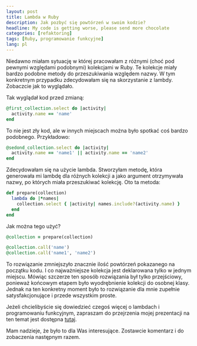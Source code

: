 ```yaml
---
layout: post
title: Lambda w Ruby
description: Jak pozbyć się powtórzeń w swoim kodzie?
headline: My code is getting worse, please send more chocolate
categories: [refaktoring]
tags: [Ruby, programowanie funkcyjne]
lang: pl
---
```


Niedawno miałam sytuację w której pracowałam z różnymi (choć pod pewnymi względami podobnymi) kolekcjami w Ruby. Te kolekcje miały bardzo podobne metody do przeszukiwania względem nazwy. W tym konkretnym przypadku zdecydowałam się na skorzystanie z lambdy. Zobaczcie jak to wyglądało.

Tak wyglądał kod przed zmianą:

```ruby
@first_collection.select do |activity|
  activity.name == 'name'
end
```

To nie jest zły kod, ale w innych miejscach można było spotkać coś bardzo podobnego. Przykładowo:

```ruby
@sedond_collection.select do |activity|
  activity.name == 'name1' || activity.name == 'name2'
end
```

Zdecydowałam się na użycie lambda. Stworzyłam metodę, która generowała mi lambdę dla różnych kolekcji a jako argument otrzymywała nazwy, po których miała przeszukiwać kolekcję. Oto ta metoda:

```ruby
def prepare(collection)
  lambda do |*names|
    collection.select { |activity| names.include?(activity.name) }
  end
end
```

Jak można tego użyć?

```ruby
@collection = prepare(collection)

@collection.call('name')
@collection.call('name1', 'name2')
```

To rozwiązanie zmniejszyło znacznie ilość powtórzeń pokazanego na początku kodu. I co najważniejsze kolekcja jest deklarowana tylko w jednym miejscu. Mówiąc szczerze ten sposób rozwiązania był tylko przejściowy, ponieważ końcowym etapem było wyodrębnienie kolekcji do osobnej klasy. Jednak na ten konkretny moment było to rozwiązanie dla mnie zupełnie satysfakcjonujące i przede wszystkim proste.

Jeżeli chcielibyście się dowiedzieć czegoś więcej o lambdach i programowaniu funkcyjnym, zapraszam do przejrzenia mojej prezentacji na ten temat jest dostępna
[tutaj](https://womanonrails.com/presentation-functional-programming-in-ruby/#1).

Mam nadzieje, że było to dla Was interesujące. Zostawcie komentarz i do zobaczenia następnym razem.
